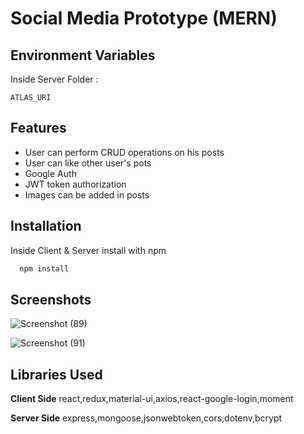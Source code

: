 # Social Media Prototype (MERN)

## Environment Variables
Inside Server Folder :

`ATLAS_URI`

## Features
- User can perform CRUD operations on his posts
- User can like other user's pots
- Google Auth
- JWT token authorization
- Images can be added in posts

## Installation

Inside Client & Server install with npm

```bash
  npm install
```
## Screenshots
![Screenshot (89)](https://user-images.githubusercontent.com/23113177/129682601-db72d21e-155a-401b-96b0-6a913b1737bc.png)


![Screenshot (91)](https://user-images.githubusercontent.com/23113177/129682791-9b955130-b6a4-434e-8673-04895a299d00.png)


## Libraries Used
**Client Side**
react,redux,material-ui,axios,react-google-login,moment

**Server Side**
express,mongoose,jsonwebtoken,cors,dotenv,bcrypt
  
